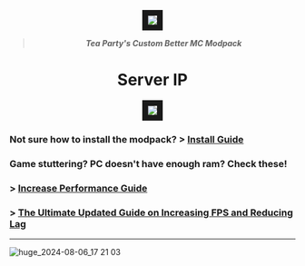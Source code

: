 <p align="center">
  <img src="https://github.com/user-attachments/assets/416e11b1-6ed2-4901-978f-829c237b2e96" width="auto" height="auto" border="10"/>

  
</p>
<div align="center">
<b><blockquote> <i>Tea Party's Custom Better MC Modpack</i></blockquote></b>
</div>

<div align="center">
  <h1>Server IP</h1>
  <img src="https://github.com/user-attachments/assets/85769d07-7b76-424c-9f54-bf1edcfe9f4a" width="auto" height="auto" border="10"/>
</div>

### Not sure how to install the modpack? > [Install Guide](https://github.com/AkaMairu/Tea-Party-Minecraft-Modpack/blob/main/install.md)

### Game stuttering? PC doesn't have enough ram? Check these! 
### > [Increase Performance Guide](https://rpg.prominence.wiki/performance-guide) 
### > [The Ultimate Updated Guide on Increasing FPS and Reducing Lag](https://www.reddit.com/r/feedthebeast/comments/wy2s4b/the_ultimate_updated_guide_on_increasing_fps_and/)

---

![huge_2024-08-06_17 21 03](https://github.com/user-attachments/assets/0bcde731-0007-4cbb-867a-4d4b1d22ce70)
